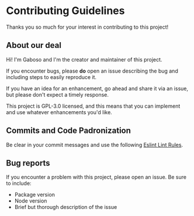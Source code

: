 # Contributing Guidelines

Thanks you so much for your interest in contributing to this project!

## About our deal

Hi! I'm Gaboso and I'm the creator and maintainer of this project.

If you encounter bugs, please **do** open an issue describing the bug and including steps to easily reproduce it.

If you have an idea for an enhancement, go ahead and share it via an issue, but please don't expect a timely response.

This project is GPL-3.0 licensed, and this means that you can implement and use whatever enhancements you'd like.

## Commits and Code Padronization

Be clear in your commit messages and use the following [Eslint Lint Rules](.eslintrc.json).

## Bug reports

If you encounter a problem with this project, please open an issue. Be sure to include:

- Package version
- Node version
- Brief but thorough description of the issue
